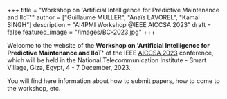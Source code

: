 +++
title = "Workshop on 'Artificial Intelligence for Predictive Maintenance and IIoT'"
author = ["Guillaume MULLER", "Anaïs LAVOREL", "Kamal SINGH"]
description = "AI4PMI Workshop @IEEE AICCSA 2023"
draft = false
featured_image = "/images/BC-2023.jpg"
+++


Welcome to the website of the **Workshop on 'Artificial Intelligence for Predictive Maintenance and IIoT'** of the IEEE [AICCSA 2023](https://aiccsa.net/AICCSA2023 "AICCSA 2023") conference, which will be held in the National Telecommunication Institute - Smart Village, Giza, Egypt, 4 - 7 December, 2023.

You will find here information about how to submit papers, how to come to the workshop, etc.

